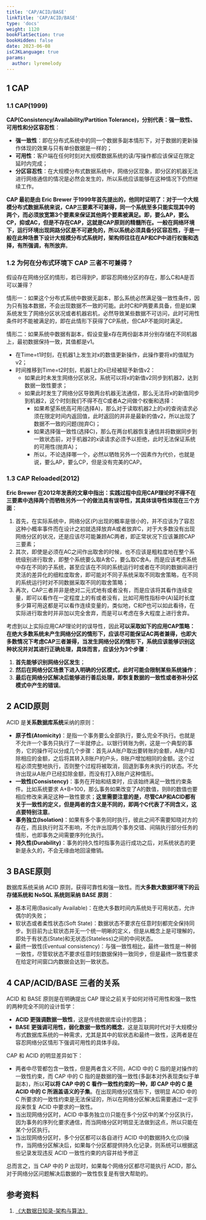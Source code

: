 ```yaml
---
title: 'CAP/ACID/BASE'
linkTitle: 'CAP/ACID/BASE'
type: 'docs'
weight: 1120
bookFlatSection: true
bookHidden: false
date: 2023-06-08
isCJKLanguage: true
params:
  author: lyremelody
---
```


## 1 CAP
### 1.1 CAP(1999)
**CAP(Consistency/Availability/Partition Tolerance)，分别代表：强一致性、可用性和分区容忍性**：
* **强一致性**：即在分布式系统中的同一个数据多副本情形下，对于数据的更新操作体现的效果与只有单份数据是一样的；
* **可用性**：客户端在任何时刻对大规模数据系统的读/写操作都应该保证在限定延时内完成；
* **分区容忍性**：在大规模分布式数据系统中，网络分区现象，即分区的机器无法进行网络通信的情况是必然会发生的，所以系统应该能够在这种情况下仍然继续工作。

**CAP 最初是由 Eric Brewer 于1999年首先提出的，他同时证明了：对于一个大规模分布式数据系统来说，CAP三要素不可兼得，同一个系统至多只能实现其中的两个，而必须放宽第3个要素来保证其他两个要素被满足。即，要么AP，要么CP，抑或AC，但是不存在CAP，这就是CAP原则的精髓所在。一般在网络环境下，运行环境出现网路分区是不可避免的，所以系统必须具备分区容忍性，于是一般在此种场景下设计大规模分布式系统时，架构师往往在AP和CP中进行权衡和选择，有所强调，有所放弃**。

### 1.2 为何在分布式环境下 CAP 三者不可兼得？
假设存在网络分区的情形，若已得到P，即容忍网络分区的存在，那么C和A是否可以兼得？

情形一：如果这个分布式系统中数据无副本，那么系统必然满足强一致性条件，因为只有独本数据，不会出现数据不一致的可能。此时C和P两要素具备，但是如果系统发生了网络分区状况或者机器宕机，必然导致某些数据不可访问，此时可用性条件时不能被满足的，即在此情形下获得了CP系统，但CAP不能同时满足。

情形二：如果系统中数据有副本，假设变量x存在两份副本并分别存储在不同机器上，最初数据保持一致，其值都是v1。
* 在Time=t1时刻，在机器1上发生对x的数值更新操作，此操作要将x的值赋为v2；
* 时间推移到Time=t2时刻，机器1上的x已经被赋予新值v2：
  * 如果此时未发生网络分区状况，系统可以将x的新值v2同步到机器2，达到数据一致性要求；
  * 如果此时发生了网络分区导致两台机器无法通信，那么无法将x的新值同步到机器2，这个时刻我们不得不在C或者A之间做个权衡和选择：
    * 如果希望系统高可用(选择A)，那么对于读取机器2上的x的查询请求必须在限定时间内返回值，此时返回的并非是最新的值v2，所以出现了数据不一致的问题(抛弃C)；
    * 如果选择强一致性(选择C)，那么在两台机器恢复通信并将数据同步到一致状态前，对于机器2的x读请求必须予以拒绝，此时无法保证系统的可用性(抛弃A)；
    * 所以，不论选择哪一个，必然以牺牲另外一个因素作为代价，也就是说，要么AP，要么CP，但是没有完美的CAP。


### 1.3 CAP Reloaded(2012)
**Eric Brewer 在2012年发表的文章中指出：实践过程中应用CAP理论时不得不在三要素中选择两个而牺牲另外一个的做法具有误导性，其具体误导性体现在三个方面**：
1. 首先，在实际系统中，网络分区(P)出现的概率是很小的，并不应该为了容忍这种小概率事件而在设计之初就选择放弃A或者放弃C，对于大多数没有出现网络分区的状况，还是应该尽可能兼顾AC两者，即正常状况下应该兼顾CAP三要素；
2. 其次，即使是必须在AC之间作出取舍的时候，也不应该是粗粒度地在整个系统级别进行取舍，即整个系统要么取A舍C，要么取C舍A，而是应该考虑系统中存在不同的子系统，甚至应该在不同的系统运行时或者在不同的数据间进行灵活的差异化的细粒度取舍，即可能对不同子系统采取不同取舍策略，在不同的系统运行时对不同数据采取不同的取舍策略；
3. 再次，CAP三者并非是绝对二元式地有或者没有，而是应该将其看作连续变量，即可以看作在一定程度上的有或者没有，比如可用性指标中(A)延时长度多少算可用这都是可以看作连续变量的，类似地，C和P也可以如此看待，在实际进行取舍时并非加以完全舍弃，而是可以考虑在多大程度上进行舍弃。

考虑到以上实际应用CAP理论时的误导性，因此**可以采取如下的应用CAP策略：在绝大多数系统未产生网络分区的情形下，应该尽可能保证AC两者兼得，也即大多数情况下考虑CAP三者兼得，当发生网络分区的情形下，系统应该能够识别这种状况并对其进行正确处理，具体而言，应该分为3个步骤**：
1. **首先能够识别网络分区发生**；
2. **然后在网络分区场景下进入明确的分区模式，此时可能会限制某些系统操作**；
3. **最后在网络分区解决后能够进行善后处理，即恢复数据的一致性或者弥补分区模式中产生的错误**。

## 2 ACID原则
ACID 是**关系数据库系统**采纳的原则：
* **原子性(Atomicity)**：是指一个事务要么全部执行，要么完全不执行。也就是不允许一个事务只执行了一半就停止。以银行转账为例，这是一个典型的事务，它的操作可以分成几个步骤：首先从A账户取出要转账的金额，A账户扣除相应的金额，之后将其转入B账户的户头，B账户增加相同的金额。这个过程必须完整地执行，否则整个过程将被取消，回退到事务未执行的状态。不允许出现从A账户已经扣除金额，而没有打入B账户这种情形。
* **一致性(Consistency)**：事务在开始和结束时，应该始终满足一致性约束条件。比如系统要求 A+B=100，那么事务如果改变了A的数值，则B的数值也要相应修改来满足这种一致性要求；**这里需要注意的是，尽管CAP和ACID都有关于一致性的定义，但是两者的含义是不同的，即两个C代表了不同含义，这点要特别注意**。
* **事务独立(Isolation)**：如果有多个事务同时执行，彼此之间不需要知晓对方的存在，而且执行时互不影响，不允许出现两个事务交错、间隔执行部分任务的情形，也即事务之间需要序列化执行。
* **持久性(Durability)**：事务的持久性时指事务运行成功之后，对系统状态的更新是永久的，不会无缘由地回滚撤销。

## 3 BASE原则
数据库系统采纳 ACID 原则，获得可靠性和强一致性。而**大多数大数据环境下的云存储系统和 NoSQL 系统则采纳 BASE 原则**：
* 基本可用(Basically Available)：在绝大多数时间内系统处于可用状态，允许偶尔的失败；
* 软状态或者柔性状态(Soft State)：数据状态不要求在任意时刻都完全保持同步。到目前为止软状态并无一个统一明晰的定义，但是从概念上是可理解的，即处于有状态(State)和无状态(Stateless)之间的中间状态。
* 最终一致性(Eventual consistency)：与强一致性相比，最终一致性是一种弱一致性，尽管软状态不要求任意时刻数据保持一致同步，但是最终一致性要求在给定时间窗口内数据会达到一致状态。

## 4 CAP/ACID/BASE 三者的关系
ACID 和 BASE 原则是在明确提出 CAP 理论之前关于如何对待可用性和强一致性的两种完全不同的设计哲学：
* **ACID 更强调数据一致性**，这是传统数据库设计的思路；
* **BASE 更强调可用性，弱化数据一致性的概念**，这是互联网时代对于大规模分布式数据库系统的一种需求，尤其是其中的软状态和最终一致性，这两者是在容忍网络分区情形下强调可用性的具体手段。

CAP 和 ACID 的明显差异如下：
* 两者中尽管都包含一致性，但是两者含义不同，ACID 中的 C 指的是对操作的一致性约束，而 CAP 中的 C 指的是数据的强一致性(多副本对外表现类似于单副本)，所以**可以将 CAP 中的 C 看作一致性约束的一种，即 CAP 中的 C 是 ACID 中的 C 所涵盖语义的子集**。在出现网络分区情形下，很明显 ACID 中的 C 所要求的一致性约束是无法保证的，所以在网络分区解决后需要通过一定手段来恢复 ACID 中要求的一致性。
* 当出现网络分区时，ACID 中事务独立(I)只能在多个分区中的某个分区执行，因为事务的序列化要求通信，而当网络分区时明显无法做到这点，所以只能在某个分区执行。
* 当出现网络分区时，多个分区都可以各自进行 ACID 中的数据持久化(D)操作，当网络分区解决后，如果每个分区都提供持久化记录，则系统可以根据这些记录发现违反 ACID 一致性约束的内容并给予修正

总而言之，当 CAP 中的 P 出现时，如果每个网络分区都尽可能执行 ACID，那么对于网络分区问题解决后数据的一致性恢复是有很大帮助的。

## 参考资料
1. [《大数据日知录-架构与算法》](https://book.douban.com/subject/25984046/)